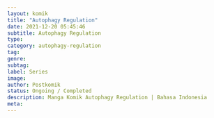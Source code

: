 ```yaml
---
layout: komik
title: "Autophagy Regulation"
date: 2021-12-20 05:45:46
subtitle: Autophagy Regulation
type: 
category: autophagy-regulation
tag: 
genre: 
subtag: 
label: Series
image: 
author: Postkomik
status: Ongoing / Completed
description: Manga Komik Autophagy Regulation | Bahasa Indonesia
meta: 
---
```

